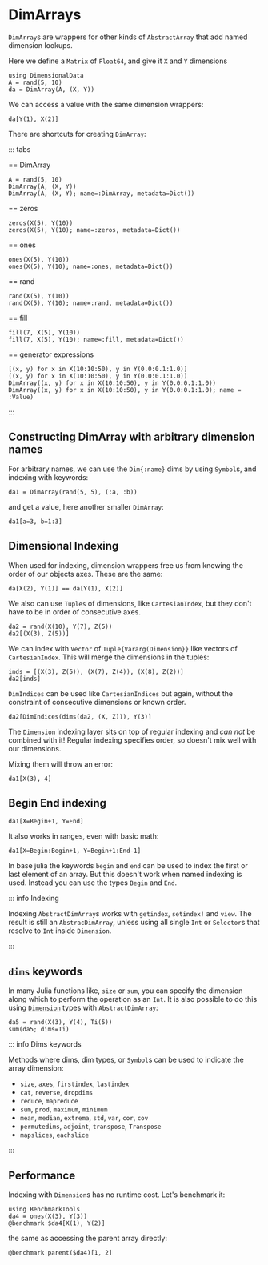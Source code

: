 # DimArrays

`DimArray`s are wrappers for other kinds of `AbstractArray` that
add named dimension lookups.


Here we define a `Matrix` of `Float64`, and give it `X` and `Y` dimensions

```@ansi dimarray
using DimensionalData
A = rand(5, 10)
da = DimArray(A, (X, Y))
```

We can access a value with the same dimension wrappers:

```@ansi dimarray
da[Y(1), X(2)]
```

There are shortcuts for creating `DimArray`:

::: tabs

== DimArray

```@ansi dimarray
A = rand(5, 10)
DimArray(A, (X, Y))
DimArray(A, (X, Y); name=:DimArray, metadata=Dict())
```

== zeros

```@ansi dimarray
zeros(X(5), Y(10))
zeros(X(5), Y(10); name=:zeros, metadata=Dict())
```

== ones

```@ansi dimarray
ones(X(5), Y(10))
ones(X(5), Y(10); name=:ones, metadata=Dict())
```

== rand

```@ansi dimarray
rand(X(5), Y(10))
rand(X(5), Y(10); name=:rand, metadata=Dict())
```

== fill

```@ansi dimarray
fill(7, X(5), Y(10))
fill(7, X(5), Y(10); name=:fill, metadata=Dict())
```

== generator expressions

```@ansi dimarray
[(x, y) for x in X(10:10:50), y in Y(0.0:0.1:1.0)]
((x, y) for x in X(10:10:50), y in Y(0.0:0.1:1.0))
DimArray((x, y) for x in X(10:10:50), y in Y(0.0:0.1:1.0))
DimArray((x, y) for x in X(10:10:50), y in Y(0.0:0.1:1.0); name = :Value)
```

:::

## Constructing DimArray with arbitrary dimension names

For arbitrary names, we can use the `Dim{:name}` dims
by using `Symbol`s, and indexing with keywords:

```@ansi dimarray
da1 = DimArray(rand(5, 5), (:a, :b))
```

and get a value, here another smaller `DimArray`:

```@ansi dimarray
da1[a=3, b=1:3]
```

## Dimensional Indexing

When used for indexing, dimension wrappers free us from knowing the
order of our objects axes. These are the same:

```@ansi dimarray
da[X(2), Y(1)] == da[Y(1), X(2)]
```

We also can use `Tuples` of dimensions, like `CartesianIndex`,
but they don't have to be in order of consecutive axes.

```@ansi dimarray
da2 = rand(X(10), Y(7), Z(5))
da2[(X(3), Z(5))]
```

We can index with `Vector` of `Tuple{Vararg(Dimension}}` like vectors of
`CartesianIndex`. This will merge the dimensions in the tuples:

```@ansi dimarray
inds = [(X(3), Z(5)), (X(7), Z(4)), (X(8), Z(2))]
da2[inds]
```

`DimIndices` can be used like `CartesianIndices` but again, without the
constraint of consecutive dimensions or known order.

```@ansi dimarray
da2[DimIndices(dims(da2, (X, Z))), Y(3)]
```

The `Dimension` indexing layer sits on top of regular indexing and _can not_ be combined
with it! Regular indexing specifies order, so doesn't mix well with our dimensions.

Mixing them will throw an error:

```@ansi dimarray
da1[X(3), 4]
```

## Begin End indexing

```@ansi dimarray
da1[X=Begin+1, Y=End]
```

It also works in ranges, even with basic math:

```@ansi dimarray
da1[X=Begin:Begin+1, Y=Begin+1:End-1]
```

In base julia the keywords `begin` and `end` can be used to
index the first or last element of an array. But this doesn't 
work when named indexing is used. Instead you can use the types
`Begin` and `End`.

::: info Indexing

Indexing `AbstractDimArray`s works with `getindex`, `setindex!` and
`view`. The result is still an `AbstracDimArray`, unless using all single
`Int` or `Selector`s that resolve to `Int` inside `Dimension`.

:::

## `dims` keywords

In many Julia functions like, `size` or `sum`, you can specify the dimension
along which to perform the operation as an `Int`. It is also possible to do this
using [`Dimension`](@ref) types with `AbstractDimArray`:

```@ansi dimarray
da5 = rand(X(3), Y(4), Ti(5))
sum(da5; dims=Ti)
```

::: info Dims keywords

Methods where dims, dim types, or `Symbol`s can be used to indicate the array dimension:

- `size`, `axes`, `firstindex`, `lastindex`
- `cat`, `reverse`, `dropdims`
- `reduce`, `mapreduce`
- `sum`, `prod`, `maximum`, `minimum`
- `mean`, `median`, `extrema`, `std`, `var`, `cor`, `cov`
- `permutedims`, `adjoint`, `transpose`, `Transpose`
- `mapslices`, `eachslice`

:::


## Performance

Indexing with `Dimension`s has no runtime cost. Let's benchmark it:

```@ansi dimarray
using BenchmarkTools
da4 = ones(X(3), Y(3))
@benchmark $da4[X(1), Y(2)]
```

the same as accessing the parent array directly:

```@ansi dimarray
@benchmark parent($da4)[1, 2]
```
